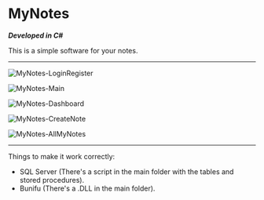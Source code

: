# MyNotes

***Developed in C#***

This is a simple software for your notes.

---------------------------

![MyNotes-LoginRegister](https://i.gyazo.com/4123ff4967313d25685e45d70f5680c3.png)

![MyNotes-Main](https://i.gyazo.com/125bfbd85ade5b36ab16bfe6ba6848c4.png)

![MyNotes-Dashboard](https://i.gyazo.com/83ae969ce0d3d43c566bfab745bc35b7.png)

![MyNotes-CreateNote](https://i.gyazo.com/464f1bfa1764cd0004cf4b8037c4bc1d.png)

![MyNotes-AllMyNotes](https://i.gyazo.com/bae9f85180d630a26f3ed89b5c1b3824.png)

---------------------------

Things to make it work correctly:
- SQL Server (There's a script in the main folder with the tables and stored procedures).
- Bunifu (There's a .DLL in the main folder).
